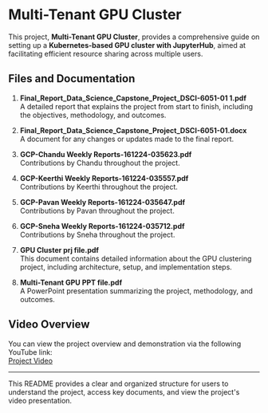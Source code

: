 # Multi-Tenant GPU Cluster

This project, **Multi-Tenant GPU Cluster**, provides a comprehensive guide on setting up a **Kubernetes-based GPU cluster with JupyterHub**, aimed at facilitating efficient resource sharing across multiple users.

## Files and Documentation

1. **Final_Report_Data_Science_Capstone_Project_DSCI-6051-01 1.pdf**  
   A detailed report that explains the project from start to finish, including the objectives, methodology, and outcomes.

2. **Final_Report_Data_Science_Capstone_Project_DSCI-6051-01.docx**  
   A document for any changes or updates made to the final report. 

3. **GCP-Chandu Weekly Reports-161224-035623.pdf**  
   Contributions by Chandu throughout the project.

4. **GCP-Keerthi Weekly Reports-161224-035557.pdf**  
   Contributions by Keerthi throughout the project.

5. **GCP-Pavan Weekly Reports-161224-035647.pdf**  
   Contributions by Pavan throughout the project.

6. **GCP-Sneha Weekly Reports-161224-035712.pdf**  
   Contributions by Sneha throughout the project.

7. **GPU Cluster prj file.pdf**  
   This document contains detailed information about the GPU clustering project, including architecture, setup, and implementation steps.

8. **Multi-Tenant GPU PPT file.pdf**  
   A PowerPoint presentation summarizing the project, methodology, and outcomes.

## Video Overview

You can view the project overview and demonstration via the following YouTube link:  
[Project Video](https://youtu.be/VVmiBnquWKA?si=b4UniGToFV2KniVu)

---

This README provides a clear and organized structure for users to understand the project, access key documents, and view the project's video presentation. 
